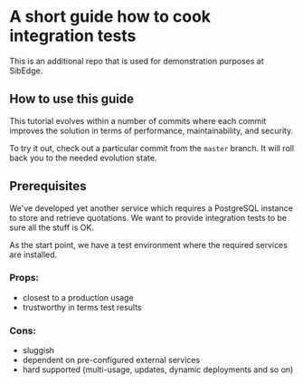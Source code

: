 # A short guide how to cook integration tests

This is an additional repo that is used for demonstration purposes at SibEdge.

## How to use this guide

This tutorial evolves within a number of commits where each commit improves the solution in terms of performance,
maintainability, and security.

To try it out, check out a particular commit from the `master` branch. It will roll back you to the needed evolution
state.

## Prerequisites

We've developed yet another service which requires a PostgreSQL instance to store and retrieve quotations. We want to
provide integration tests to be sure all the stuff is OK.

As the start point, we have a test environment where the required services are installed.

### Props:

- closest to a production usage
- trustworthy in terms test results

### Cons:

- sluggish
- dependent on pre-configured external services
- hard supported (multi-usage, updates, dynamic deployments and so on)
